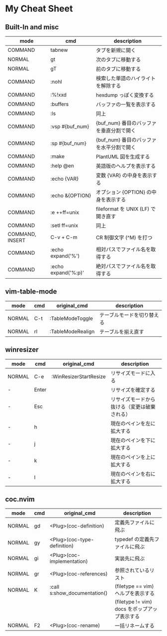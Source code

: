 # My Cheat Sheet

## Built-In and misc

| mode            | cmd                 | description                              |
|-----------------|---------------------|------------------------------------------|
| COMMAND         | tabnew              | タブを新規に開く                         |
| NORMAL          | gt                  | 次のタブに移動する                       |
| NORMAL          | gT                  | 前のタブに移動する                       |
| COMMAND         | :nohl               | 検索した単語のハイライトを解除する       |
| COMMAND         | :%!xxd              | hexdump っぽく変換する                   |
| COMMAND         | :buffers            | バッファの一覧を表示する                 |
| COMMAND         | :ls                 | 同上                                     |
| COMMAND         | :vsp #{buf_num}     | {buf_num} 番目のバッファを垂直分割で開く |
| COMMAND         | :sp #{buf_num}      | {buf_num} 番目のバッファを水平分割で開く |
| COMMAND         | :make               | PlantUML 図を生成する                    |
| COMMAND         | :help @en           | 英語版のヘルプを表示する                 |
| COMMAND         | :echo {VAR}         | 変数 {VAR} の中身を表示する              |
| COMMAND         | :echo &{OPTION}     | オプション {OPTION} の中身を表示する     |
| COMMAND         | :e ++ff=unix        | fileformat を UNIX (LF) で開き直す       |
| COMMAND         | :setl ff=unix       | 同上                                     |
| COMMAND, INSERT | C-v + C-m           | CR 制御文字 (^M) を打つ                  |
| COMMAND         | :echo expand('%')   | 相対パスでファイル名を取得する           |
| COMMAND         | :echo expand('%:p)' | 絶対パスでファイル名を取得する           |

## vim-table-mode

| mode   | cmd               | original_cmd      | description                |
|--------|-------------------|-------------------|----------------------------|
| NORMAL | C-t               | :TableModeToggle  | テーブルモードを切り替える |
| NORMAL | rl                | :TableModeRealign | テーブルを揃え直す         |

## winresizer

| mode   | cmd   | original_cmd           | description                                  |
|--------|-------|------------------------|----------------------------------------------|
| NORMAL | C-e   | :WinResizerStartResize | リサイズモードに入る                         |
| -      | Enter |                        | リサイズを確定する                           |
| -      | Esc   |                        | リサイズモードから抜ける（変更は破棄される） |
| -      | h     |                        | 現在のペインを左に拡大する                   |
| -      | j     |                        | 現在のペインを下に拡大する                   |
| -      | k     |                        | 現在のペインを上に拡大する                   |
| -      | l     |                        | 現在のペインを右に拡大する                   |

## coc.nvim

| mode   | cmd | original_cmd                 | description                                   |
|--------|-----|------------------------------|-----------------------------------------------|
| NORMAL | gd  | \<Plug>(coc-definition)      | 定義先ファイルに飛ぶ                          |
| NORMAL | gy  | \<Plug>(coc-type-definition) | typedef の定義先ファイルに飛ぶ                |
| NORMAL | gi  | \<Plug>(coc-implementation)   | 実装先に飛ぶ                                  |
| NORMAL | gr  | \<Plug>(coc-references)       | 参照されているリスト                          |
| NORMAL | K   | :call s:show_documentation() | (filetype == vim) ヘルプを表示する            |
|        |     |                              | (filetype != vim) docs をポップアップ表示する |
| NORMAL | F2  | \<Plug>(coc-rename)           | 一括リネームする                              |

